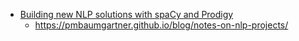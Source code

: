 * [Building new NLP solutions with spaCy and Prodigy](https://speakerdeck.com/honnibal/building-new-nlp-solutions-with-spacy-and-prodigy)
  * https://pmbaumgartner.github.io/blog/notes-on-nlp-projects/
